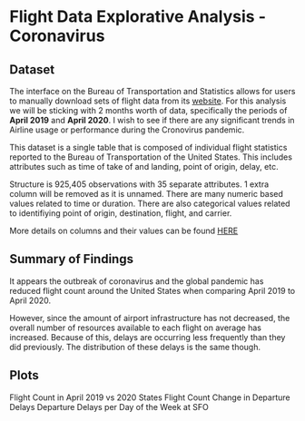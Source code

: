 # Flight Data Explorative Analysis - Coronavirus

## Dataset

The interface on the Bureau of Transportation and Statistics allows for users to manually download sets of flight data from its [website](https://www.transtats.bts.gov/DL_SelectFields.asp?Table_ID=236).  For this analysis we will be sticking with 2 months worth of data, specifically the periods of **April 2019** and **April 2020**.  I wish to see if there are any significant trends in Airline usage or performance during the Cronovirus pandemic.

This dataset is a single table that is composed of individual flight statistics reported to the Bureau of Transportation of the United States.  This includes attributes such as time of take of and landing, point of origin, delay, etc.

Structure is 925,405 observations with 35 separate attributes.  1 extra column will be removed as it is unnamed.  There are many numeric based values related to time or duration.  There are also categorical values related to identifiying point of origin, destination, flight, and carrier.

More details on columns and their values can be found [HERE](https://www.transtats.bts.gov/DL_SelectFields.asp?Table_ID=236)

## Summary of Findings

It appears the outbreak of coronavirus and the global pandemic has reduced flight count around the United States when comparing April 2019 to April 2020.

However, since the amount of airport infrastructure has not decreased, the overall number of resources available to each flight on average has increased.  Because of this, delays are occurring less frequently than they did previously.  The distribution of these delays is the same though.


## Plots

Flight Count in April 2019 vs 2020
States Flight Count
Change in Departure Delays
Departure Delays per Day of the Week at SFO